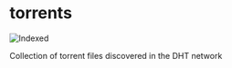torrents 
========
![Indexed](https://img.shields.io/badge/indexed-23085-blue)

Collection of torrent files discovered in the DHT network
